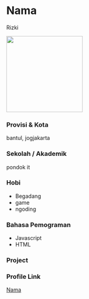 # Nama
Rizki

<img src="https://e7.pngegg.com/pngimages/799/987/png-clipart-computer-icons-avatar-icon-design-avatar-heroes-computer-wallpaper-thumbnail.png" width="200" height="200" align="center"/>

### Provisi & Kota
bantul, jogjakarta

### Sekolah / Akademik
pondok  it

### Hobi

- Begadang
- game
- ngoding


### Bahasa Pemograman 

- Javascript
- HTML

### Project



### Profile Link

[Nama](https://github.com/RizkiDeniPratama)
